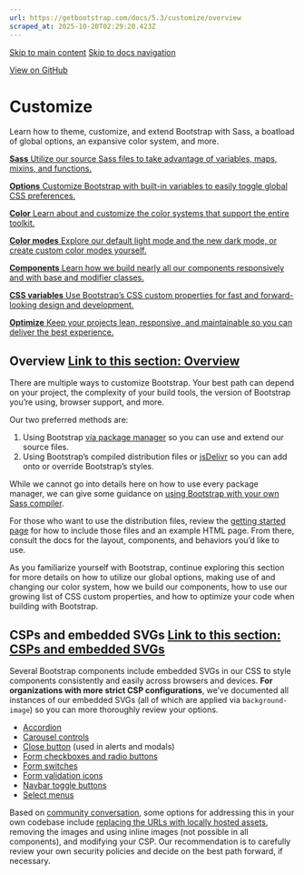 ```yaml
---
url: https://getbootstrap.com/docs/5.3/customize/overview
scraped_at: 2025-10-20T02:29:20.423Z
---
```


[Skip to main content](https://getbootstrap.com/docs/5.3/customize/overview/#content) [Skip to docs navigation](https://getbootstrap.com/docs/5.3/customize/overview/#bd-docs-nav)

[View on GitHub](https://github.com/twbs/bootstrap/blob/v5.3.8/site/src/content/docs/customize/overview.mdx "View and edit this file on GitHub")

# Customize

Learn how to theme, customize, and extend Bootstrap with Sass, a boatload of global options, an expansive color system, and more.

[**Sass** Utilize our source Sass files to take advantage of variables, maps, mixins, and functions.](https://getbootstrap.com/docs/5.3/customize/sass/)

[**Options** Customize Bootstrap with built-in variables to easily toggle global CSS preferences.](https://getbootstrap.com/docs/5.3/customize/options/)

[**Color** Learn about and customize the color systems that support the entire toolkit.](https://getbootstrap.com/docs/5.3/customize/color/)

[**Color modes** Explore our default light mode and the new dark mode, or create custom color modes yourself.](https://getbootstrap.com/docs/5.3/customize/color-modes/)

[**Components** Learn how we build nearly all our components responsively and with base and modifier classes.](https://getbootstrap.com/docs/5.3/customize/components/)

[**CSS variables** Use Bootstrap’s CSS custom properties for fast and forward-looking design and development.](https://getbootstrap.com/docs/5.3/customize/css-variables/)

[**Optimize** Keep your projects lean, responsive, and maintainable so you can deliver the best experience.](https://getbootstrap.com/docs/5.3/customize/optimize/)

## Overview [Link to this section: Overview](https://getbootstrap.com/docs/5.3/customize/overview/\#overview)

There are multiple ways to customize Bootstrap. Your best path can depend on your project, the complexity of your build tools, the version of Bootstrap you’re using, browser support, and more.

Our two preferred methods are:

1. Using Bootstrap [via package manager](https://getbootstrap.com/docs/5.3/getting-started/download#package-managers) so you can use and extend our source files.
2. Using Bootstrap’s compiled distribution files or [jsDelivr](https://getbootstrap.com/docs/5.3/getting-started/download#cdn-via-jsdelivr) so you can add onto or override Bootstrap’s styles.

While we cannot go into details here on how to use every package manager, we can give some guidance on [using Bootstrap with your own Sass compiler](https://getbootstrap.com/docs/5.3/customize/sass).

For those who want to use the distribution files, review the [getting started page](https://getbootstrap.com/docs/5.3/getting-started/introduction) for how to include those files and an example HTML page. From there, consult the docs for the layout, components, and behaviors you’d like to use.

As you familiarize yourself with Bootstrap, continue exploring this section for more details on how to utilize our global options, making use of and changing our color system, how we build our components, how to use our growing list of CSS custom properties, and how to optimize your code when building with Bootstrap.

## CSPs and embedded SVGs [Link to this section: CSPs and embedded SVGs](https://getbootstrap.com/docs/5.3/customize/overview/\#csps-and-embedded-svgs)

Several Bootstrap components include embedded SVGs in our CSS to style components consistently and easily across browsers and devices. **For organizations with more strict CSP configurations**, we’ve documented all instances of our embedded SVGs (all of which are applied via `background-image`) so you can more thoroughly review your options.

- [Accordion](https://getbootstrap.com/docs/5.3/components/accordion)
- [Carousel controls](https://getbootstrap.com/docs/5.3/components/carousel#with-controls)
- [Close button](https://getbootstrap.com/docs/5.3/components/close-button) (used in alerts and modals)
- [Form checkboxes and radio buttons](https://getbootstrap.com/docs/5.3/forms/checks-radios)
- [Form switches](https://getbootstrap.com/docs/5.3/forms/checks-radios#switches)
- [Form validation icons](https://getbootstrap.com/docs/5.3/forms/validation#server-side)
- [Navbar toggle buttons](https://getbootstrap.com/docs/5.3/components/navbar#responsive-behaviors)
- [Select menus](https://getbootstrap.com/docs/5.3/forms/select)

Based on [community conversation](https://github.com/twbs/bootstrap/issues/25394), some options for addressing this in your own codebase include [replacing the URLs with locally hosted assets](https://getbootstrap.com/docs/5.3/getting-started/webpack#extracting-svg-files), removing the images and using inline images (not possible in all components), and modifying your CSP. Our recommendation is to carefully review your own security policies and decide on the best path forward, if necessary.